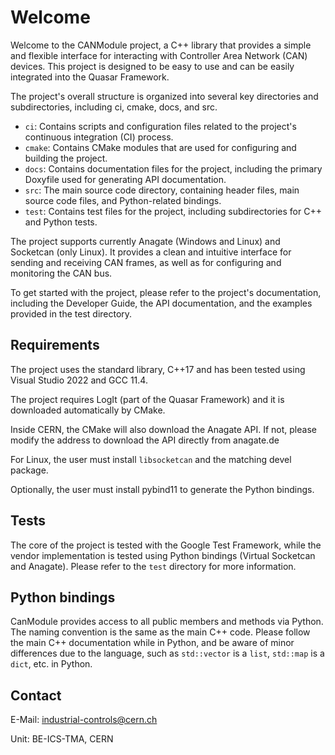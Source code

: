 # Welcome

Welcome to the CANModule project, a C++ library that provides a simple and flexible interface for interacting with Controller Area Network (CAN) devices. This project is designed to be easy to use and can be easily integrated into the Quasar Framework.

The project's overall structure is organized into several key directories and subdirectories, including ci, cmake, docs, and src.

- `ci`: Contains scripts and configuration files related to the project's continuous integration (CI) process.
- `cmake`: Contains CMake modules that are used for configuring and building the project.
- `docs`: Contains documentation files for the project, including the primary Doxyfile used for generating API documentation.
- `src`: The main source code directory, containing header files, main source code files, and Python-related bindings.
- `test`: Contains test files for the project, including subdirectories for C++ and Python tests.

The project supports currently Anagate (Windows and Linux) and Socketcan (only Linux). It provides a clean and intuitive interface for sending and receiving CAN frames, as well as for configuring and monitoring the CAN bus.

To get started with the project, please refer to the project's documentation, including the Developer Guide, the API documentation, and the examples provided in the test directory.

## Requirements

The project uses the standard library, C++17 and has been tested using Visual Studio 2022 and
GCC 11.4.

The project requires LogIt (part of the Quasar Framework) and it is downloaded automatically by CMake.

Inside CERN, the CMake will also download the Anagate API. If not, please modify the address to
download the API directly from anagate.de

For Linux, the user must install `libsocketcan` and the matching devel package.

Optionally, the user must install pybind11 to generate the Python bindings.

## Tests

The core of the project is tested with the Google Test Framework, while the vendor implementation is
tested using Python bindings (Virtual Socketcan and Anagate). Please refer to the `test` directory for
more information.

## Python bindings

CanModule provides access to all public members and methods via Python. The naming convention is
the same as the main C++ code. Please follow the main C++ documentation while in Python, and be
aware of minor differences due to the language, such as `std::vector` is a `list`, `std::map` is a `dict`, etc. in Python.

## Contact

E-Mail: industrial-controls@cern.ch

Unit: BE-ICS-TMA, CERN
